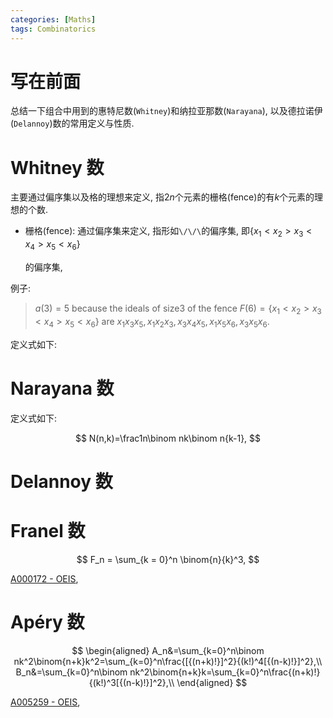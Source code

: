 ```yaml
---
categories: [Maths]
tags: Combinatorics
---
```


# 写在前面

总结一下组合中用到的惠特尼数(`Whitney`)和纳拉亚那数(`Narayana`), 以及德拉诺伊(`Delannoy`)数的常用定义与性质.

# Whitney 数

主要通过偏序集以及格的理想来定义, 指$2n$个元素的栅格(fence)的有$k$个元素的理想的个数.

- 栅格(fence): 通过偏序集来定义, 指形如`\/\/\`的偏序集, 即$\{ x_1 < x_2 > x_3 < x_4 > x_5 < x_6 \}$

  的偏序集,

例子:

> $a(3) = 5$ because the ideals of size$3$ of the fence $F(6) =\{ x_1 < x_2 > x_3 < x_4 > x_5 < x_6 \}$ are $x_1x_3x_5, x_1x_2x_3, x_3x_4x_5, x_1x_5x_6, x_3x_5x_6$.

定义式如下:

# Narayana 数

定义式如下:

$$
N(n,k)=\frac1n\binom nk\binom n{k-1},
$$

# Delannoy 数

# Franel 数

$$
F_n = \sum_{k = 0}^n \binom{n}{k}^3,
$$

[A000172 - OEIS](http://oeis.org/A000172),

# Apéry 数

$$
\begin{aligned}
A_n&=\sum_{k=0}^n\binom nk^2\binom{n+k}k^2=\sum_{k=0}^n\frac{[{(n+k)!}]^2}{(k!)^4[{(n-k)!}]^2},\\
B_n&=\sum_{k=0}^n\binom nk^2\binom{n+k}k=\sum_{k=0}^n\frac{(n+k)!}{(k!)^3[{(n-k)!}]^2},\\
\end{aligned}
$$

[A005259 - OEIS](http://oeis.org/A005259),
